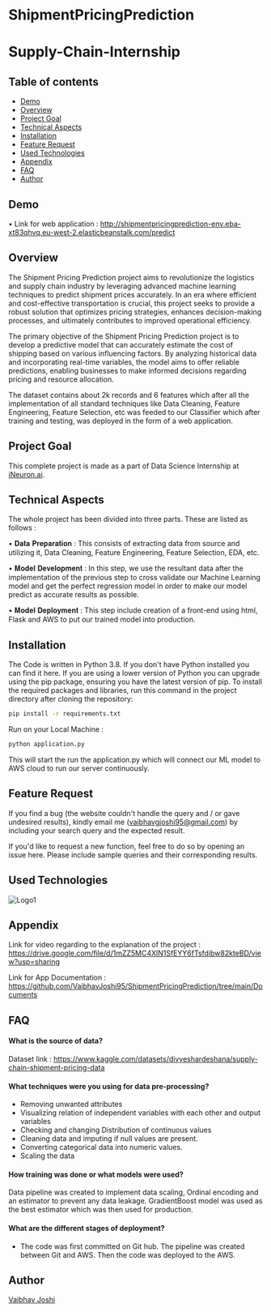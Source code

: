 # ShipmentPricingPrediction
# Supply-Chain-Internship

## Table of contents
* [Demo](#demo)
* [Overview](#overview)
* [Project Goal](#project-goal)
* [Technical Aspects](#technical-aspects)
* [Installation](#installation)
* [Feature Request](#feature-request)
* [Used Technologies](#used-technologies)
* [Appendix](#appendix)
* [FAQ](#faq) 
* [Author](#author)


## Demo
• Link for web application : http://shipmentpricingprediction-env.eba-xt83qhvq.eu-west-2.elasticbeanstalk.com/predict



## Overview
The Shipment Pricing Prediction project aims to revolutionize the logistics and supply chain industry by leveraging advanced machine learning techniques to predict shipment prices accurately. In an era where efficient and cost-effective transportation is crucial, this project seeks to provide a robust solution that optimizes pricing strategies, enhances decision-making processes, and ultimately contributes to improved operational efficiency.

The primary objective of the Shipment Pricing Prediction project is to develop a predictive model that can accurately estimate the cost of shipping based on various influencing factors. By analyzing historical data and incorporating real-time variables, the model aims to offer reliable predictions, enabling businesses to make informed decisions regarding pricing and resource allocation.

The dataset contains about 2k records and 6 features which after all the implementation of all standard techniques like Data Cleaning, Feature Engineering, Feature Selection, etc was feeded to our Classifier which after training and testing, was deployed in the form of a web application.
## Project Goal
This complete project is made as a part of Data Science Internship at [iNeuron.ai](https://internship.ineuron.ai/).
## Technical Aspects
The whole project has been divided into three parts. These are listed as follows :

• 	𝐃𝐚𝐭𝐚 𝐏𝐫𝐞𝐩𝐚𝐫𝐚𝐭𝐢𝐨𝐧 : This consists of extracting data from source and utilizing it, Data Cleaning, Feature Engineering, Feature Selection, EDA, etc.

• 	𝐌𝐨𝐝𝐞𝐥 𝐃𝐞𝐯𝐞𝐥𝐨𝐩𝐦𝐞𝐧𝐭 : In this step, we use the resultant data after the implementation of the previous step to cross validate our Machine Learning model and get the perfect regression model in order to make our model predict as accurate results as possible.

• 	𝐌𝐨𝐝𝐞𝐥 𝐃𝐞𝐩𝐥𝐨𝐲𝐦𝐞𝐧𝐭 : This step include creation of a front-end using html, Flask and AWS to put our trained model into production.
## Installation
The Code is written in Python 3.8. If you don't have Python installed you can find it here. If you are using a lower version of Python you can upgrade using the pip package, ensuring you have the latest version of pip. To install the required packages and libraries, run this command in the project directory after cloning the repository:
```bash
pip install -r requirements.txt
```
Run on your Local Machine :

```bash
python application.py
```
This will start the run the application.py which will connect our ML model to AWS cloud to run our server continuously.
## Feature Request
If you find a bug (the website couldn't handle the query and / or gave undesired results), kindly email me (vaibhavgjoshi95@gmail.com) by including your search query and the expected result.

If you'd like to request a new function, feel free to do so by opening an issue here. Please include sample queries and their corresponding results.
## Used Technologies
![Logo1](https://www.vnurture.in/wp-content/uploads/2021/06/python.png)

## Appendix
Link for video regarding to the explanation of the project :  
https://drive.google.com/file/d/1mZZ5MC4XlN1SfEYY6fTsfdibw82kteBD/view?usp=sharing

Link for App Documentation :    
https://github.com/VaibhavJoshi95/ShipmentPricingPrediction/tree/main/Documents


## FAQ

#### What is the source of data?

Dataset link : 
https://www.kaggle.com/datasets/divyeshardeshana/supply-chain-shipment-pricing-data


#### What techniques were you using for data pre-processing?
* Removing unwanted attributes
* Visualizing  relation of independent variables with each other and output variables
* Checking and changing Distribution of continuous values
* Cleaning data and imputing if null values are present. 
* Converting categorical data into numeric values.
* Scaling the data

#### How training was done or what models were used?

Data pipeline was created to implement data scaling, Ordinal encoding and an estimator to prevent any data leakage. 
GradientBoost model was used as the best estimator which was then used for production. 

#### What are the different stages of deployment?

* The code was first committed on Git hub. The pipeline was created between Git and AWS. Then the code was deployed to the AWS.


## Author

 [Vaibhav Joshi](https://www.linkedin.com/in/vaibhav-joshi-a474a014b/)
